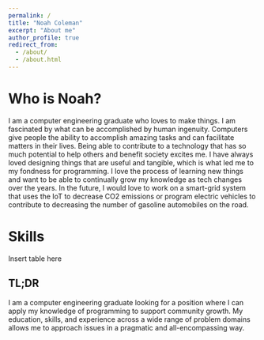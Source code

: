```yaml
---
permalink: /
title: "Noah Coleman"
excerpt: "About me"
author_profile: true
redirect_from: 
  - /about/
  - /about.html
---
```


Who is Noah?
======
I am a computer engineering graduate who loves to make things. I am fascinated by what can be accomplished by human ingenuity. Computers give people the ability to accomplish amazing tasks and can facilitate matters in their lives. Being able to contribute to a technology that has so much potential to help others and benefit society excites me. I have always loved designing things that are useful and tangible, which is what led me to my fondness for programming. I love the process of learning new things and want to be able to continually grow my knowledge as tech changes over the years. In the future, I would love to work on a smart-grid system that uses the IoT to decrease CO2 emissions or program electric vehicles to contribute to decreasing the number of gasoline automobiles on the road.

Skills
======
Insert table here

TL;DR
------
I am a computer engineering graduate looking for a position where I can apply my knowledge of programming to support community growth. My education, skills, and experience across a wide range of problem domains allows me to approach issues in a pragmatic and all-encompassing way.
